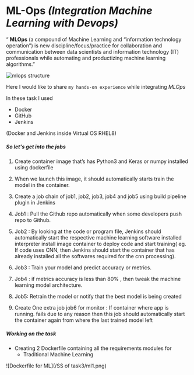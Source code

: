 # ML-Ops *(Integration Machine Learning with Devops)*

“ **MLOps** (a compound of Machine Learning and “information technology operation”) is new discipline/focus/practice for collaboration and communication between data scientists and information technology (IT) professionals while automating and productizing machine learning algorithms.” 

![mlops structure](https://www.c-sharpcorner.com/UploadFile/BlogImages/11122019223851PM/image1.png)

Here I would like to share `my hands-on experience` while integrating *MLOps*

In these task I used 
- Docker 
- GitHub
- Jenkins

(Docker and Jenkins inside Virtual OS RHEL8)

##### So let's get into the jobs

1. Create container image that’s has Python3 and Keras or numpy  installed  using dockerfile 

2. When we launch this image, it should automatically starts train the model in the container.

3. Create a job chain of job1, job2, job3, job4 and job5 using build pipeline plugin in Jenkins 

4.  Job1 : Pull  the Github repo automatically when some developers push repo to Github.

5.  Job2 : By looking at the code or program file, Jenkins should automatically start the respective machine learning software installed interpreter install image container to deploy code  and start training( eg. If code uses CNN, then Jenkins should start the container that has already installed all the softwares required for the cnn processing).

6. Job3 : Train your model and predict accuracy or metrics.

7. Job4 : if metrics accuracy is less than 80%  , then tweak the machine learning model architecture.

8. Job5: Retrain the model or notify that the best model is being created

9. Create One extra job job6 for monitor : If container where app is running. fails due to any reason then this job should automatically start the container again from where the last trained model left

##### Working on the task

* Creating 2 Dockerfile containing all the requirements modules for 
   - Traditional Machine Learning
  
 ![Dockerfile for ML](/SS of task3/ml1.png)
